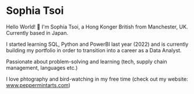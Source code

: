 <h1>Sophia Tsoi</h1>

Hello World! 👋 I'm Sophia Tsoi, a Hong Konger British from Manchester, UK. Currently based in Japan.

I started learning SQL, Python and PowerBI last year (2022) and is currently building my portfolio in order to transition into a career as a Data Analyst.

Passionate about problem-solving and learning (tech, supply chain management, languages etc.) 

I love phtography and bird-watching in my free time (check out my website: www.peppermintarts.com) 
